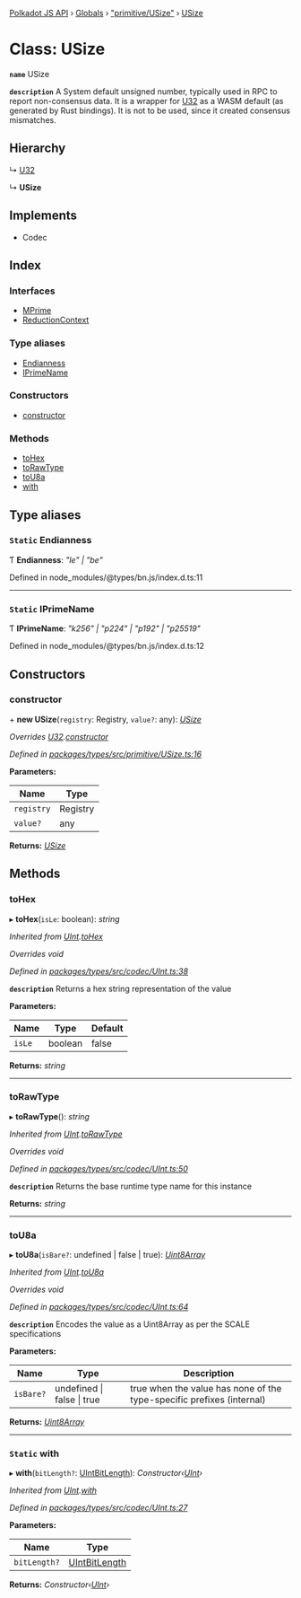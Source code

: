 [Polkadot JS API](../README.md) › [Globals](../globals.md) › ["primitive/USize"](../modules/_primitive_usize_.md) › [USize](_primitive_usize_.usize.md)

# Class: USize

**`name`** USize

**`description`** 
A System default unsigned number, typically used in RPC to report non-consensus
data. It is a wrapper for [U32](_primitive_u32_.u32.md) as a WASM default (as generated by Rust bindings).
It is not to be used, since it created consensus mismatches.

## Hierarchy

  ↳ [U32](_primitive_u32_.u32.md)

  ↳ **USize**

## Implements

* Codec

## Index

### Interfaces

* [MPrime](../interfaces/_primitive_usize_.usize.mprime.md)
* [ReductionContext](../interfaces/_primitive_usize_.usize.reductioncontext.md)

### Type aliases

* [Endianness](_primitive_usize_.usize.md#static-endianness)
* [IPrimeName](_primitive_usize_.usize.md#static-iprimename)

### Constructors

* [constructor](_primitive_usize_.usize.md#constructor)

### Methods

* [toHex](_primitive_usize_.usize.md#tohex)
* [toRawType](_primitive_usize_.usize.md#torawtype)
* [toU8a](_primitive_usize_.usize.md#tou8a)
* [with](_primitive_usize_.usize.md#static-with)

## Type aliases

### `Static` Endianness

Ƭ **Endianness**: *"le" | "be"*

Defined in node_modules/@types/bn.js/index.d.ts:11

___

### `Static` IPrimeName

Ƭ **IPrimeName**: *"k256" | "p224" | "p192" | "p25519"*

Defined in node_modules/@types/bn.js/index.d.ts:12

## Constructors

###  constructor

\+ **new USize**(`registry`: Registry, `value?`: any): *[USize](_primitive_usize_.usize.md)*

*Overrides [U32](_primitive_u32_.u32.md).[constructor](_primitive_u32_.u32.md#constructor)*

*Defined in [packages/types/src/primitive/USize.ts:16](https://github.com/polkadot-js/api/blob/601cc62d70/packages/types/src/primitive/USize.ts#L16)*

**Parameters:**

Name | Type |
------ | ------ |
`registry` | Registry |
`value?` | any |

**Returns:** *[USize](_primitive_usize_.usize.md)*

## Methods

###  toHex

▸ **toHex**(`isLe`: boolean): *string*

*Inherited from [UInt](_codec_uint_.uint.md).[toHex](_codec_uint_.uint.md#tohex)*

*Overrides void*

*Defined in [packages/types/src/codec/UInt.ts:38](https://github.com/polkadot-js/api/blob/601cc62d70/packages/types/src/codec/UInt.ts#L38)*

**`description`** Returns a hex string representation of the value

**Parameters:**

Name | Type | Default |
------ | ------ | ------ |
`isLe` | boolean | false |

**Returns:** *string*

___

###  toRawType

▸ **toRawType**(): *string*

*Inherited from [UInt](_codec_uint_.uint.md).[toRawType](_codec_uint_.uint.md#torawtype)*

*Overrides void*

*Defined in [packages/types/src/codec/UInt.ts:50](https://github.com/polkadot-js/api/blob/601cc62d70/packages/types/src/codec/UInt.ts#L50)*

**`description`** Returns the base runtime type name for this instance

**Returns:** *string*

___

###  toU8a

▸ **toU8a**(`isBare?`: undefined | false | true): *[Uint8Array](_codec_raw_.raw.md#static-uint8array)*

*Inherited from [UInt](_codec_uint_.uint.md).[toU8a](_codec_uint_.uint.md#tou8a)*

*Overrides void*

*Defined in [packages/types/src/codec/UInt.ts:64](https://github.com/polkadot-js/api/blob/601cc62d70/packages/types/src/codec/UInt.ts#L64)*

**`description`** Encodes the value as a Uint8Array as per the SCALE specifications

**Parameters:**

Name | Type | Description |
------ | ------ | ------ |
`isBare?` | undefined &#124; false &#124; true | true when the value has none of the type-specific prefixes (internal)  |

**Returns:** *[Uint8Array](_codec_raw_.raw.md#static-uint8array)*

___

### `Static` with

▸ **with**(`bitLength?`: [UIntBitLength](../modules/_codec_abstractint_.md#uintbitlength)): *Constructor‹[UInt](_codec_uint_.uint.md)›*

*Inherited from [UInt](_codec_uint_.uint.md).[with](_codec_uint_.uint.md#static-with)*

*Defined in [packages/types/src/codec/UInt.ts:27](https://github.com/polkadot-js/api/blob/601cc62d70/packages/types/src/codec/UInt.ts#L27)*

**Parameters:**

Name | Type |
------ | ------ |
`bitLength?` | [UIntBitLength](../modules/_codec_abstractint_.md#uintbitlength) |

**Returns:** *Constructor‹[UInt](_codec_uint_.uint.md)›*

